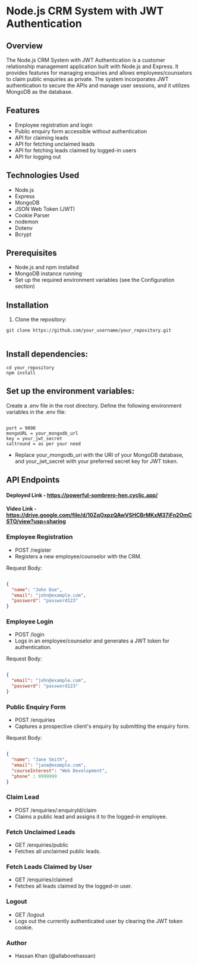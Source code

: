 # Node.js CRM System with JWT Authentication

## Overview

The Node.js CRM System with JWT Authentication is a customer relationship management application built with Node.js and Express. It provides features for managing enquiries and allows employees/counselors to claim public enquiries as private. The system incorporates JWT authentication to secure the APIs and manage user sessions, and it utilizes MongoDB as the database.

## Features

- Employee registration and login
- Public enquiry form accessible without authentication
- API for claiming leads
- API for fetching unclaimed leads
- API for fetching leads claimed by logged-in users
- API for logging out

## Technologies Used

- Node.js
- Express
- MongoDB
- JSON Web Token (JWT)
- Cookie Parser
- nodemon
- Dotenv
- Bcrypt

## Prerequisites

- Node.js and npm installed
- MongoDB instance running
- Set up the required environment variables (see the Configuration section)

## Installation

1. Clone the repository:

```shell
git clone https://github.com/your_username/your_repository.git


```

## Install dependencies:

```shell
cd your_repository
npm install

```

## Set up the environment variables:

Create a .env file in the root directory.
Define the following environment variables in the .env file:

```shell

port = 9090
mongoURL = your_mongodb_url
key = your_jwt_secret
saltround = as per your need

```
- Replace your_mongodb_uri with the URI of your MongoDB database, and your_jwt_secret with your preferred secret key for JWT token.


## API Endpoints

#### Deployed Link - https://powerful-sombrero-hen.cyclic.app/
#### Video Link - https://drive.google.com/file/d/10ZqOxpzQAwVSHCBrMKxM37iFn2OmCSTO/view?usp=sharing

### Employee Registration
- POST /register
- Registers a new employee/counselor with the CRM.

Request Body:

```json

{
  "name": "John Doe",
  "email": "john@example.com",
  "password": "password123"
}

```
### Employee Login

- POST /login
- Logs in an employee/counselor and generates a JWT token for authentication.

Request Body:

```json

{
  "email": "john@example.com",
  "password": "password123"
}

```

### Public Enquiry Form
- POST /enquiries
- Captures a prospective client's enquiry by submitting the enquiry form.

Request Body:

```json

{
  "name": "Jane Smith",
  "email": "jane@example.com",
  "courseInterest": "Web Development",
  "phone" : 9999999
}

```
### Claim Lead

- POST /enquiries/:enquiryId/claim
- Claims a public lead and assigns it to the logged-in employee.

### Fetch Unclaimed Leads
- GET /enquiries/public
- Fetches all unclaimed public leads.

### Fetch Leads Claimed by User
- GET /enquiries/claimed
- Fetches all leads claimed by the logged-in user.

### Logout
- GET /logout
- Logs out the currently authenticated user by clearing the JWT token cookie.

### Author
- Hassan Khan (@allabovehassan)
